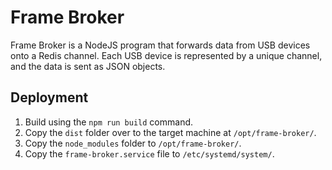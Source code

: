 # Frame Broker
Frame Broker is a NodeJS program that forwards data from USB devices onto a Redis channel. Each USB device is represented by a unique channel, and the data is sent as JSON objects.

## Deployment
1. Build using the `npm run build` command.
2. Copy the `dist` folder over to the target machine at `/opt/frame-broker/`.
3. Copy the `node_modules` folder to `/opt/frame-broker/`.
4. Copy the `frame-broker.service` file to `/etc/systemd/system/`.
